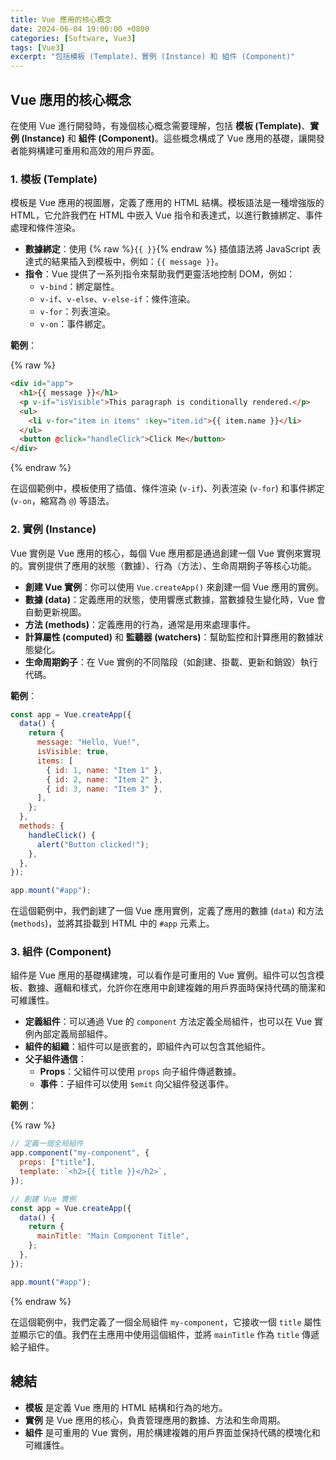 ```yaml
---
title: Vue 應用的核心概念
date: 2024-06-04 19:00:00 +0800
categories: [Software, Vue3]
tags: [Vue3]
excerpt: "包括模板 (Template)、實例 (Instance) 和 組件 (Component)"
---
```


## Vue 應用的核心概念

在使用 Vue 進行開發時，有幾個核心概念需要理解，包括 **模板 (Template)**、**實例 (Instance)** 和 **組件 (Component)**。這些概念構成了 Vue 應用的基礎，讓開發者能夠構建可重用和高效的用戶界面。

### 1. **模板 (Template)**

模板是 Vue 應用的視圖層，定義了應用的 HTML 結構。模板語法是一種增強版的 HTML，它允許我們在 HTML 中嵌入 Vue 指令和表達式，以進行數據綁定、事件處理和條件渲染。

- **數據綁定**：使用 {% raw %}`{{ }}`{% endraw %} 插值語法將 JavaScript 表達式的結果插入到模板中，例如：`{{ message }}`。
- **指令**：Vue 提供了一系列指令來幫助我們更靈活地控制 DOM，例如：
  - `v-bind`：綁定屬性。
  - `v-if`、`v-else`、`v-else-if`：條件渲染。
  - `v-for`：列表渲染。
  - `v-on`：事件綁定。

**範例**：

{% raw %}
```html
<div id="app">
  <h1>{{ message }}</h1>
  <p v-if="isVisible">This paragraph is conditionally rendered.</p>
  <ul>
    <li v-for="item in items" :key="item.id">{{ item.name }}</li>
  </ul>
  <button @click="handleClick">Click Me</button>
</div>
```
{% endraw %}

在這個範例中，模板使用了插值、條件渲染 (`v-if`)、列表渲染 (`v-for`) 和事件綁定 (`v-on`，縮寫為 `@`) 等語法。

### 2. **實例 (Instance)**

Vue 實例是 Vue 應用的核心，每個 Vue 應用都是通過創建一個 Vue 實例來實現的。實例提供了應用的狀態（數據）、行為（方法）、生命周期鉤子等核心功能。

- **創建 Vue 實例**：你可以使用 `Vue.createApp()` 來創建一個 Vue 應用的實例。
- **數據 (data)**：定義應用的狀態，使用響應式數據，當數據發生變化時，Vue 會自動更新視圖。
- **方法 (methods)**：定義應用的行為，通常是用來處理事件。
- **計算屬性 (computed)** 和 **監聽器 (watchers)**：幫助監控和計算應用的數據狀態變化。
- **生命周期鉤子**：在 Vue 實例的不同階段（如創建、掛載、更新和銷毀）執行代碼。

**範例**：

```javascript
const app = Vue.createApp({
  data() {
    return {
      message: "Hello, Vue!",
      isVisible: true,
      items: [
        { id: 1, name: "Item 1" },
        { id: 2, name: "Item 2" },
        { id: 3, name: "Item 3" },
      ],
    };
  },
  methods: {
    handleClick() {
      alert("Button clicked!");
    },
  },
});

app.mount("#app");
```

在這個範例中，我們創建了一個 Vue 應用實例，定義了應用的數據 (`data`) 和方法 (`methods`)，並將其掛載到 HTML 中的 `#app` 元素上。

### 3. **組件 (Component)**

組件是 Vue 應用的基礎構建塊，可以看作是可重用的 Vue 實例。組件可以包含模板、數據、邏輯和樣式，允許你在應用中創建複雜的用戶界面時保持代碼的簡潔和可維護性。

- **定義組件**：可以通過 Vue 的 `component` 方法定義全局組件，也可以在 Vue 實例內部定義局部組件。
- **組件的組織**：組件可以是嵌套的，即組件內可以包含其他組件。
- **父子組件通信**：
  - **Props**：父組件可以使用 `props` 向子組件傳遞數據。
  - **事件**：子組件可以使用 `$emit` 向父組件發送事件。

**範例**：

{% raw %}
```javascript
// 定義一個全局組件
app.component("my-component", {
  props: ["title"],
  template: `<h2>{{ title }}</h2>`,
});

// 創建 Vue 實例
const app = Vue.createApp({
  data() {
    return {
      mainTitle: "Main Component Title",
    };
  },
});

app.mount("#app");
```
{% endraw %}

在這個範例中，我們定義了一個全局組件 `my-component`，它接收一個 `title` 屬性並顯示它的值。我們在主應用中使用這個組件，並將 `mainTitle` 作為 `title` 傳遞給子組件。

## 總結

- **模板** 是定義 Vue 應用的 HTML 結構和行為的地方。
- **實例** 是 Vue 應用的核心，負責管理應用的數據、方法和生命周期。
- **組件** 是可重用的 Vue 實例，用於構建複雜的用戶界面並保持代碼的模塊化和可維護性。
